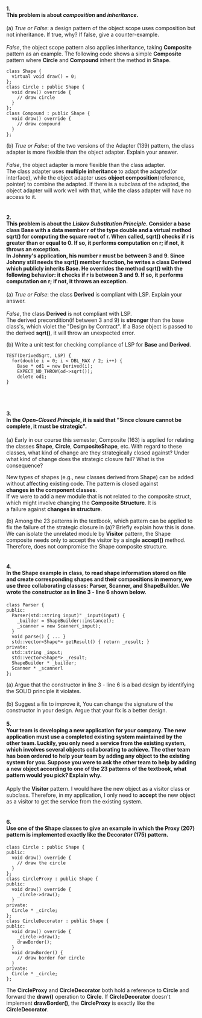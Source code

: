 #### 1. <br> This problem is about *composition* and *inheritance*.
  (a) *True or False*: a design pattern of the object scope uses composition but not inheritance. If true, why? If false, give a counter-example. <br><br>
  *False*, the object scope pattern also applies inheritance, taking **Composite** pattern as an example. The following code shows a 
  simple **Composite** pattern where **Circle** and **Compound** inherit the method in **Shape**. <br>
  ```
  class Shape {
    virtual void draw() = 0;
  };
  class Circle : public Shape {
    void draw() override {
      // draw circle
    }
  };
  class Compound : public Shape {
    void draw() override {
      // draw compound
    }
  };
  ```
  (b) *True or False*: of the two versions of  the Adapter (139) pattern, the class adapter is more flexible than the object adapter. Explain your answer. <br><br>
  *False*, the object adapter is more flexible than the class adapter. <br> 
  The class adapter uses **multiple inheritance** to adapt the adapted(or interface), while the object adapter uses **object composition**(reference, pointer) to combine the adapted. If there is a subclass of the adapted, the object adapter will work well with that, while the class adapter will have no access to it. <br><br> 
  
#### 2. <br> This problem is about the *Liskov Substitution Principle*. Consider a base class **Base** with a data member **r** of the type **double** and a virtual method **sqrt()** for computing the square root of **r**. When called, **sqrt()** checks if **r** is greater than or equal to 0. If so, it performs computation on **r**; if not, it throws an exception. <br> In Johnny's application, his number **r** must be between 3 and 9. Since Johnny still needs the **sqrt()** member function, he writes a class **Derived** which publicly inherits **Base**. He overrides the method **sqrt()** with the following behavior: it checks if **r** is between 3 and 9. If so, it performs computation on **r**; if not, it throws an exception.
  (a) *True or False*: the class **Derived** is compliant with LSP. Explain your answer. <br><br>
  *False*, the class **Derived** is not compliant with LSP. <br>
  The derived precondition(if between 3 and 9) is **stronger** than the base class's, which violet the "Design by Contract". If a Base object 
  is passed to the derived **sqrt()**, it will throw an unexpected error. <br>
  
  (b) Write a unit test for checking compliance of LSP for **Base** and **Derived**. <br>
  ```
  TEST(DerivedSqrt, LSP) {
    for(double i = 0; i < DBL_MAX / 2; i++) {
      Base * od1 = new Derived(i);
      EXPECT_NO_THROW(od->sqrt());
      delete od1;
  }
  ```
  <br><br>
  
#### 3. <br> In the *Open-Closed Principle*, it is said that "Since closure cannot be complete, it must be strategic".
  (a) Early in our course this semester, Composite (163) is applied for relating the classes **Shape**, **Circle**, **CompositeShape**, etc. With regard to these classes, what kind of change are they strategically closed against? Under what kind of change does the strategic closure fail? What is the consequence? <br>
  
  New types of shapes (e.g., new classes derived from Shape) can be added without affecting existing code. The pattern is closed against     
  **changes in the component classes**. <br>
  If we were to add a new module that is not related to the composite struct, which might involve changing the **Composite Structure**. It is   
  a failure against **changes in structure**. <br>
  
  (b) Among the 23 patterns in the textbook, which pattern can be applied to fix the failure of the strategic closure in (a)? Briefly explain how this is done. <br>
  We can isolate the unrelated module by **Visitor** pattern, the Shape composite needs only to accept the visitor by a single **accept()**
  method. Therefore, does not compromise the Shape composite structure. <br><br>

  
#### 4. <br> In the **Shape** example in class, to read shape information stored on file and create corresponding shapes and their compositions in memory, we use three collaborating classes: **Parser**, **Scanner**, and **ShapeBuilder**. We wrote the constructor as in line 3 - line 6 shown below.
```
class Parser {
public:
  Parser(std::string input)" _input(input) {
    _builder = ShapeBuilder::instance();
    _scanner = new Scanner(_input);
  }
  void parse() { ... }
  std::vector<Shape*> getResult() { return _result; }
private:
  std::string _input;
  std::vector<Shape*> _result;
  ShapeBuilder * _builder;
  Scanner * _scannerl
};
```
  (a) Argue that the constructor in line 3 - line 6 is a bad design by identifying the SOLID principle it violates. <br><br>
  (b) Suggest a fix to improve it, You can change the signature of the constructor in your design. Argue that your fix is a better design.

#### 5. <br> Your team is developing a new application for your company. The new application must use a completed existing system maintained by the other team. Luckily, you only need a service from the existing system, which involves several objects collaborating to achieve. The other team has been ordered to help your team by adding any object to the existing system for you. Suppose you were to ask the other team to help by adding a new object according to one of the 23 patterns of the textbook, what pattern would you pick? Explain why.
  Apply the **Visitor** pattern. I would have the new object as a visitor class or subclass. Therefore, in my application, I only need to **accept** the new object as a visitor to get the service from the existing system. <br><br>

#### 6. <br> Use one of the **Shape** classes to give an example in which the Proxy (207) pattern is implemented exactly like the Decorator (175) pattern.
  ```
  class Circle : public Shape {
  public:
    void draw() override {
      // draw the circle
    }
  };
  class CircleProxy : public Shape {
  public:
    void draw() override {
      _circle->draw();
    }
  private:
    Circle * _circle;
  };
  class CircleDecorator : public Shape {
  public:
    void draw() override {
      _circle->draw();
      drawBorder();
    }
    void drawBorder() {
      // draw border for circle
    }
  private:
    Circle * _circle;
  };
  ```
The **CircleProxy** and **CircleDecorator** both hold a reference to **Circle** and forward the **draw()** operation to **Circle**. If **CircleDecorator** doesn't implement **drawBorder()**, the **CircleProxy** is exactly like the **CircleDecorator**. <br>
